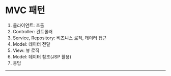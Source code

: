# MVC 패턴

1. 클라이언트: 호출
2. Controller: 컨트롤러
3. Service, Repository: 비즈니스 로직, 데이터 접근
4. Model: 데이터 전달
5. View: 뷰 로직
6. Model: 데이터 참조(JSP 활용)
7. 응답
---
